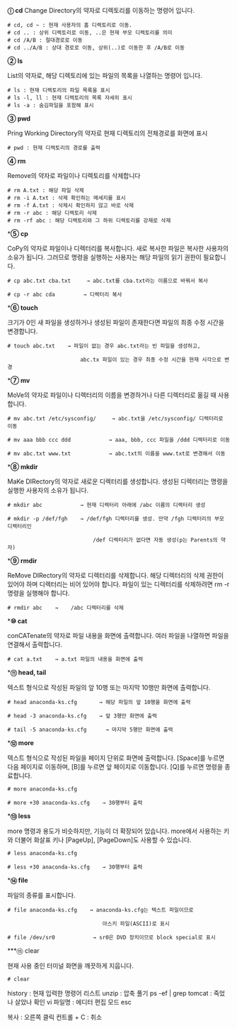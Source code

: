 
**ⓛ cd**
Change Directory의 약자로 디렉토리를 이동하는 명령어 입니다.

```linux
# cd, cd ~ : 현재 사용자의 홈 디렉토리로 이동.
# cd .. : 상위 디렉토리로 이동, ..은 현재 부모 디렉토리를 의미
# cd /A/B : 절대경로로 이동
# cd ../A/B : 상대 경로로 이동, 상위(..)로 이동한 후 /A/B로 이동
```

**② ls**

List의 약자로, 해당 디렉토리에 있는 파일의 목록을 나열하는 명령어 입니다.

```linux
# ls : 현재 디렉토리의 파일 목록을 표시
# ls -l, ll : 현재 디렉토리의 목록 자세히 표시
# ls -a : 숨김파일을 포함해 표시
```

**③ pwd**

Pring Working Directory의 약자로 현재 디렉토리의 전체경로를 화면에 표시

```linux
# pwd : 현재 디렉토리의 경로를 출력
```

**④ rm**

Remove의 약자로 파일이나 디렉토리를 삭제합니다
```linux
# rm A.txt : 해당 파일 삭제
# rm -i A.txt : 삭제 확인하는 메세지를 표시
# rm -f A.txt : 삭제시 확인하지 않고 바로 삭제
# rm -r abc : 해당 디렉토리 삭제
# rm -rf abc : 해당 디렉토리와 그 하위 디렉토리를 강제로 삭제
```

***⑤ cp**

CoPy의 약자로 파일이나 디렉터리를 복사합니다. 새로 복사한 파일은 복사한 사용자의 소유가 됩니다. 그러므로 명령을 실행하는 사용자는 해당 파일의 읽기 권한이 필요합니다.

```linux
# cp abc.txt cba.txt     → abc.txt를 cba.txt라는 이름으로 바꿔서 복사

# cp -r abc cda         → 디렉터리 복사
```

***⑥ touch**

크기가 0인 새 파일을 생성하거나 생성된 파일이 존재한다면 파일의 최종 수정 시간을 변경합니다.

```linux
# touch abc.txt    → 파일이 없는 경우 abc.txt라는 빈 파일을 생성하고,

                       abc.tx 파일이 있는 경우 최종 수정 시간을 현재 시각으로 변경
```

***⑦ mv**

MoVe의 약자로 파일이나 디렉터리의 이름을 변경하거나 다른 디렉터리로 옮길 때 사용합니다.

```linux
# mv abc.txt /etc/sysconfig/     → abc.txt을 /etc/sysconfig/ 디렉터리로 이동

# mv aaa bbb ccc ddd            → aaa, bbb, ccc 파일을 /ddd 디렉터리로 이동

# mv abc.txt www.txt            → abc.txt의 이름을 www.txt로 변경해서 이동
```

***⑧ mkdir**

MaKe DIRectory의 약자로 새로운 디렉터리를 생성합니다. 생성된 디렉터리는 명령을 실행한 사용자의 소유가 됩니다.

```linux
# mkdir abc            → 현재 디렉터리 아래에 /abc 이름의 디렉터리 생성

# mkdir -p /def/fgh    → /def/fgh 디렉터리를 생성. 만약 /fgh 디렉터리의 부모 디렉터리인

                           /def 디렉터리가 없다면 자동 생성(p는 Parents의 약자)
```

***⑨ rmdir**

ReMove DIRectory의 약자로 디렉터리를 삭제합니다. 해당 디렉터리의 삭제 권한이 있어야 하며 디렉터리는 비어 있어야 합니다. 파일이 있는 디렉터리를 삭제하려면 rm -r 명령을 실행해야 합니다.

```linux
# rmdir abc    →    /abc 디렉터리를 삭제
```

***⑩ cat**

conCATenate의 약자로 파일 내용을 화면에 출력합니다. 여러 파일을 나열하면 파일을 연결해서 출력합니다.

```linux
# cat a.txt    → a.txt 파일의 내용을 화면에 출력
```

***⑪ head, tail**

텍스트 형식으로 작성된 파일의 앞 10행 또는 마지막 10행만 화면에 출력합니다.

```linux
# head anaconda-ks.cfg       → 해당 파일의 앞 10행을 화면에 출력

# head -3 anaconda-ks.cfg    → 앞 3행만 화면에 출력

# tail -5 anaconda-ks.cfg      → 마지막 5행만 화면에 출력
```

***⑫ more**

텍스트 형식으로 작성된 파일을 페이지 단위로 화면에 출력합니다. [Space]를 누르면 다음 페이지로 이동하며, [B]를 누르면 앞 페이지로 이동합니다. [Q]를 누르면 명령을 종료합니다.

```linux
# more anaconda-ks.cfg

# more +30 anaconda-ks.cfg    → 30행부터 출력
```

***⑬ less**

more 명령과 용도가 비슷하지만, 기능이 더 확장되어 있습니다. more에서 사용하는 키와 더불어 화살표 키나 [PageUp], [PageDown]도 사용할 수 있습니다.

```linux
# less anaconda-ks.cfg

# less +30 anaconda-ks.cfg    → 30행부터 출력
```

***⑭ file**

파일의 종류를 표시합니다.

```linux
# file anaconda-ks.cfg    → anaconda-ks.cfg는 텍스트 파일이므로

                              아스키 파일(ASCII)로 표시

# file /dev/sr0            → sr0은 DVD 장치이므로 block special로 표시
```

 ***⑮ clear
 
현재 사용 중인 터미널 화면을 깨끗하게 지웁니다.

```linux
# clear
```


history : 현재 입력한 명령어 리스트
unzip : 압축 풀기
ps -ef | grep tomcat : 죽었나 살았나 확인
vi 파일명 : 에디터 편집 모드
	esc

복사 : 오른쪽 클릭
컨트롤 + C : 취소

